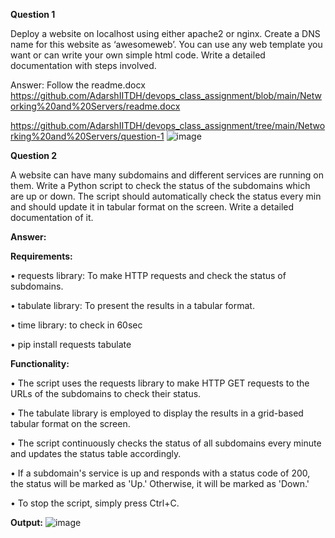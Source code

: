 **Question 1**

Deploy a website on localhost using either apache2 or nginx. Create a DNS name for this website as ‘awesomeweb’. You can use any web template you want or can write your own simple html code. Write a detailed documentation with steps involved. 

Answer: Follow the readme.docx
https://github.com/AdarshIITDH/devops_class_assignment/blob/main/Networking%20and%20Servers/readme.docx

https://github.com/AdarshIITDH/devops_class_assignment/tree/main/Networking%20and%20Servers/question-1
![image](https://github.com/AdarshIITDH/devops_class_assignment/assets/60352729/8ac9bf34-cc95-4d39-99da-29484c80e54b)

**Question 2**

A website can have many subdomains and different services are running on them. Write a Python script to check the status of the subdomains which are up or down. The script should automatically check the status every min and should update it in tabular format on the screen. Write a detailed documentation of it.

**Answer:**

**Requirements:**

•	requests library: To make HTTP requests and check the status of subdomains.

•	tabulate library: To present the results in a tabular format.

•	time library: to check in 60sec

•	pip install requests tabulate

**Functionality:**

•	The script uses the requests library to make HTTP GET requests to the URLs of the subdomains to check their status.

•	The tabulate library is employed to display the results in a grid-based tabular format on the screen.

•	The script continuously checks the status of all subdomains every minute and updates the status table accordingly.

•	If a subdomain's service is up and responds with a status code of 200, the status will be marked as 'Up.' Otherwise, it will be marked as 'Down.'

•	To stop the script, simply press Ctrl+C.

**Output:**
![image](https://github.com/AdarshIITDH/devops_class_assignment/assets/60352729/7820d960-dcbd-46f5-9366-6f4d3daf8ec4)







